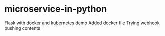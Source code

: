 # microservice-in-python
Flask with docker and kubernetes demo
Added docker file
Trying webhook
pushing contents
